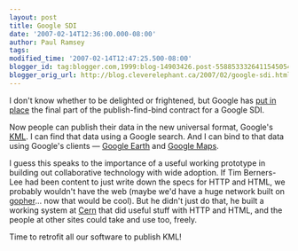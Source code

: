 ```yaml
---
layout: post
title: Google SDI
date: '2007-02-14T12:36:00.000-08:00'
author: Paul Ramsey
tags: 
modified_time: '2007-02-14T12:47:25.500-08:00'
blogger_id: tag:blogger.com,1999:blog-14903426.post-5588533326411545054
blogger_orig_url: http://blog.cleverelephant.ca/2007/02/google-sdi.html
---
```


I don't know whether to be delighted or frightened, but Google has [put in place](http://googlemapsapi.blogspot.com/2007/02/search-for-kml-in-google-earth.html) the final part of the publish-find-bind contract for a Google SDI.  

Now people can publish their data in the new universal format, Google's [KML](http://earth.google.com/kml/). I can find that data using a Google search. And I can bind to that data using Google's clients &mdash; [Google Earth](http://earth.google.com) and [Google Maps](http://maps.google.com).

I guess this speaks to the importance of a useful working prototype in building out collaborative technology with wide adoption.  If Tim Berners-Lee had been content to just write down the specs for HTTP and HTML, we probably wouldn't have the web (maybe we'd have a huge network built on [gopher](http://en.wikipedia.org/wiki/Gopher_(protocol))... now that would be cool).  But he didn't just do that, he built a working system at [Cern](http://public.web.cern.ch/PUBLIC/Content/Chapters/AboutCERN/Achievements/WorldWideWeb/WWW-en.html) that did useful stuff with HTTP and HTML, and the people at other sites could take and use too, freely.

Time to retrofit all our software to publish KML!